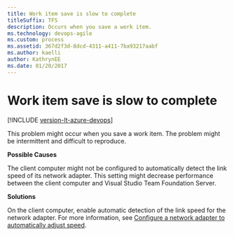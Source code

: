 ```yaml
---
title: Work item save is slow to complete
titleSuffix: TFS
description: Occurs when you save a work item.
ms.technology: devops-agile
ms.custom: process
ms.assetid: 367d2f3d-8dcd-4311-a411-7ba93217aabf
ms.author: kaelli
author: KathrynEE
ms.date: 01/20/2017
---
```


# Work item save is slow to complete

[!INCLUDE [version-lt-azure-devops](../../includes/version-lt-azure-devops.md)]

This problem might occur when you save a work item. The problem might be intermittent and difficult to reproduce.  
  
 **Possible Causes**  
  
 The client computer might not be configured to automatically detect the link speed of its network adapter. This setting might decrease performance between the client computer and Visual Studio Team Foundation Server.  
  
 **Solutions**  
  
 On the client computer, enable automatic detection of the link speed for the network adapter. For more information, see [Configure a network adapter to automatically adjust speed](configure-network-adapter-automatically-adjust-speed.md).